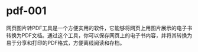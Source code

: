 # pdf-001
网页图片转PDF工具是一个方便实用的软件，它能够将网页上用图片展示的电子书转换为PDF文档。通过这个工具，你可以保存网页上的电子书内容，并将其转换为易于分享和打印的PDF格式，方便离线阅读和存档。
